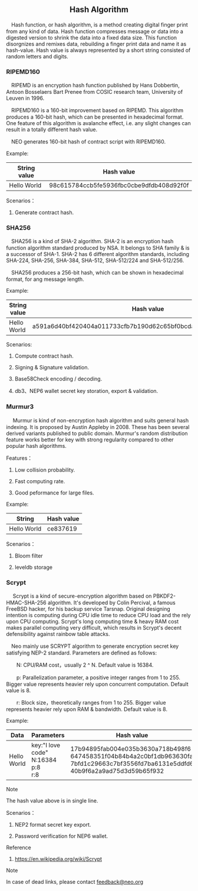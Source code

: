﻿<center><h2> Hash Algorithm </h2></center>

　Hash function, or hash algorithm, is a method creating digital finger print from any kind of data. Hash function compresses message or data into a digested version to shrink the data into a fixed data size. This function disorgnizes and remixes data, rebuilding a finger print data and name it as hash-value. Hash value is always represented by a short string consisted of random letters and digits.

### RIPEMD160 

​　RIPEMD is an encryption hash function published by Hans Dobbertin, Antoon Bosselaers Bart Prenee from COSIC research team, University of Leuven in 1996.

　RIPEMD160 is a 160-bit improvement based on RIPEMD. This algorithm produces a 160-bit hash, which can be presented in hexadecimal format. One feature of this algorithm is avalanche effect, i.e. any slight changes can result in a totally different hash value.

​　NEO generates 160-bit hash of contract script with RIPEMD160.

Example:

| String value | Hash value                                   |
| ----------- | ---------------------------------------- |
| Hello World | 98c615784ccb5fe5936fbc0cbe9dfdb408d92f0f |


Scenarios：

1. Generate contract hash.



### SHA256 

　SHA256 is a kind of SHA-2 algorithm. SHA-2 is an encryption hash function algorithm standard produced by NSA. It belongs to SHA family & is a successor of SHA-1. SHA-2 has 6 different algorithm standards, including SHA-224, SHA-256, SHA-384, SHA-512, SHA-512/224 and SHA-512/256.

　SHA256 produces a 256-bit hash, which can be shown in hexadecimal format, for ang message length.

Example:

| String value | Hash value                                                       |
| ----------- | ------------------------------------------------------------ |
| Hello World | a591a6d40bf420404a011733cfb7b190d62c65bf0bcda32b57b277d9ad9f146e |

Scenarios:

1. Compute contract hash.

2. Signing & Signature validation.

3. Base58Check encoding / decoding.

4. db3、NEP6 wallet secret key storation, export & validation.



### Murmur3 

　  Murmur is kind of non-encryption hash algorithm and suits general hash indexing. It is proposed by Austin Appleby in 2008. These has been several derived variants published to public domain. Murmur's random distribution feature works better for key with strong regularity compared to other popular hash algorithms.

Features：

   1. Low collision probability.
   
   2. Fast computing rate.

   3. Good peformance for large files.

Example:

| String | Hash value |
| ---|---|
| Hello World |ce837619 |


Scenarios：

1. Bloom filter

2. leveldb storage

### Scrypt

　  Scrypt is a kind of secure-encryption algorithm based on PBKDF2-HMAC-SHA-256 algorithm. It's developed by Colin Percival, a famous FreeBSD hacker, for his backup service Tarsnap. Original designing intention is computing during CPU idle time to reduce CPU load and the rely upon CPU computing. Scrypt's long computing time & heavy RAM cost makes parallel computing very difficult, which results in Scrypt's decent defensibility against rainbow table attacks.

​　Neo mainly use SCRYPT algorithm to generate encryption secret key satisfying NEP-2 standard. Parameters are defined as follows:

　　N: CPU/RAM cost，usually 2 ^ N. Default value is 16384.

　　p: Parallelization parameter, a positive integer ranges from 1 to 255. Bigger value represents heavier rely upon concurrent computation. Default value is 8.

　　r: Block size，theoretically ranges from 1 to 255. Bigger value represents heavier rely upon RAM & bandwidth. Default value is 8.

Example:

| Data | Parameters  | Hash value  |
|---|---|---|
| Hello World | key:"I love code"<br>N:16384<br>p:8<br>r:8 | 17b94895fab004e035b3630a718b498f6<br>647458351f04b84b4a2c0bf1db963630fa<br>7bfd1c29663c7bf3556fd7ba6131e5ddfd6<br>40b9f6a2a9ad75d3d59b65f932 |

> [!NOTE]
> The hash value above is in single line.



Scenarios：

1. NEP2 format secret key export.

2. Password verification for NEP6 wallet.

Reference

1. <https://en.wikipedia.org/wiki/Scrypt>

> [!NOTE]
> In case of dead links, please contact <feedback@neo.org>
